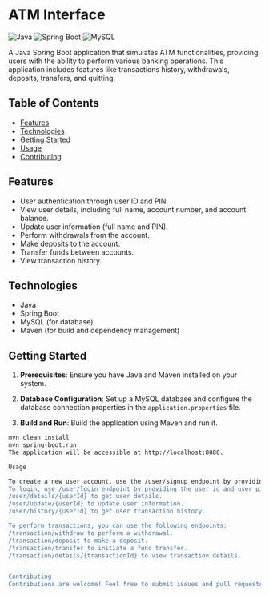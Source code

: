 # ATM Interface

![Java](https://img.shields.io/badge/Java-11-orange)
![Spring Boot](https://img.shields.io/badge/Spring%20Boot-2.5.5-green)
![MySQL](https://img.shields.io/badge/MySQL-8-blue)

A Java Spring Boot application that simulates ATM functionalities, providing users with the ability to perform various banking operations. This application includes features like transactions history, withdrawals, deposits, transfers, and quitting.

## Table of Contents
- [Features](#features)
- [Technologies](#technologies)
- [Getting Started](#getting-started)
- [Usage](#usage)
- [Contributing](#contributing)

## Features

- User authentication through user ID and PIN.
- View user details, including full name, account number, and account balance.
- Update user information (full name and PIN).
- Perform withdrawals from the account.
- Make deposits to the account.
- Transfer funds between accounts.
- View transaction history.

## Technologies

- Java
- Spring Boot
- MySQL (for database)
- Maven (for build and dependency management)

## Getting Started

1. **Prerequisites**: Ensure you have Java and Maven installed on your system.

2. **Database Configuration**: Set up a MySQL database and configure the database connection properties in the `application.properties` file.

3. **Build and Run**: Build the application using Maven and run it.

```bash
mvn clean install
mvn spring-boot:run
The application will be accessible at http://localhost:8080.

Usage

To create a new user account, use the /user/signup endpoint by providing the user's full name, PIN, and initial balance.
To login, use /user/login endpoint by providing the user id and user pin
/user/details/{userId} to get user details.
/user/update/{userId} to update user information.
/user/history/{userId} to get user transaction history.

To perform transactions, you can use the following endpoints:
/transaction/withdraw to perform a withdrawal.
/transaction/deposit to make a deposit.
/transaction/transfer to initiate a fund transfer.
/transaction/details/{transactionId} to view transaction details.


Contributing
Contributions are welcome! Feel free to submit issues and pull requests.
